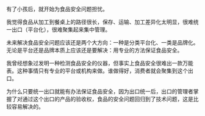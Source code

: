 有了小孩后，就开始为食品安全问题担忧。

我觉得食品从加工到餐桌上的路径很长，保存、运输、加工差异化太明显，很难统一出口（平台化），很难聚集起来集中管理。

未来解决食品安全问题应该还是两个大方向：一种是分类平台化、一类是品牌化。无论是平台还是品牌本质上应该还是要解决：用专业的方法保证食品安全。

我曾经想象过发明一种检测食品安全的仪器，但事实上食品安全很难出一款万能表。这种事情只有专业的平台或机构来做。谁做得好，消费者就会聚集到这个出口。

为什么只要统一出口就能有办法保证食品安全，因为出口统一后，出口的管理者掌握了对通过这个出口的产品的验收权，食品的安全问题回归到了技术问题，这是比较容易解决的。


